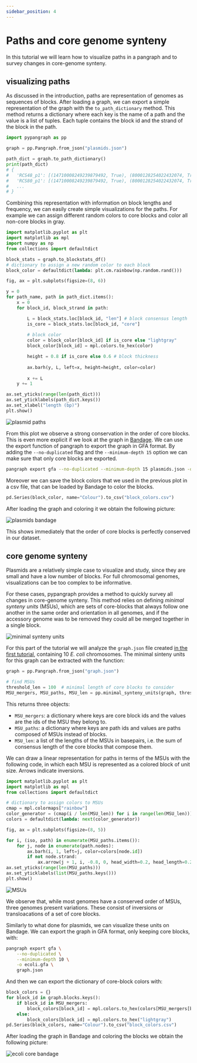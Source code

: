 ```yaml
---
sidebar_position: 4
---
```


# Paths and core genome synteny

In this tutorial we will learn how to visualize paths in a pangraph and to survey changes in core-genome synteny.

## visualizing paths

As discussed in the introduction, paths are representation of genomes as sequences of blocks. After loading a graph, we can export a simple representation of the graph with the `to_path_dictionary` method. This method returns a dictionary where each key is the name of a path and the value is a list of tuples. Each tuple contains the block id and the strand of the block in the path.

```python
import pypangraph as pp

graph = pp.Pangraph.from_json("plasmids.json")

path_dict = graph.to_path_dictionary()
print(path_dict)
# {
#   'RCS48_p1': [(14710008249239879492, True), (8000128254022432074, True), ... ],
#   'RCS80_p1': [(14710008249239879492, True), (8000128254022432074, True), ... ],
#   ...
# }
```

Combining this representation with information on block lengths and frequency, we can easily create simple visualizations for the paths. For example we can assign different random colors to core blocks and color all non-core blocks in gray.

```python
import matplotlib.pyplot as plt
import matplotlib as mpl
import numpy as np
from collections import defaultdict

block_stats = graph.to_blockstats_df()
# dictionary to assign a new random color to each block
block_color = defaultdict(lambda: plt.cm.rainbow(np.random.rand()))

fig, ax = plt.subplots(figsize=(8, 6))

y = 0
for path_name, path in path_dict.items():
    x = 0
    for block_id, block_strand in path:

        L = block_stats.loc[block_id, "len"] # block consensus length
        is_core = block_stats.loc[block_id, "core"]
        
        # block color
        color = block_color[block_id] if is_core else "lightgray"
        block_color[block_id] = mpl.colors.to_hex(color)

        height = 0.8 if is_core else 0.6 # block thickness
        
        ax.barh(y, L, left=x, height=height, color=color)
        
        x += L
    y += 1

ax.set_yticks(range(len(path_dict)))
ax.set_yticklabels(path_dict.keys())
ax.set_xlabel("length (bp)")
plt.show()
```

![plasmid paths](../assets/pp_t4_plasmids_paths.png)

From this plot we observe a strong conservation in the order of core blocks. This is even more explicit if we look at the graph in [Bandage](https://rrwick.github.io/Bandage/). We can use the export function of pangraph to export the graph in GFA format. By adding the `--no-duplicated` flag and the `--minimum-depth 15` option we can make sure that only core blocks are exported.

```bash
pangraph export gfa --no-duplicated --minimum-depth 15 plasmids.json -o plasmids_core.gfa
```

Moreover we can save the block colors that we used in the previous plot in a csv file, that can be loaded by Bandage to color the blocks.

```python
pd.Series(block_color, name="Colour").to_csv("block_colors.csv")
```

After loading the graph and coloring it we obtain the following picture:


![plasmids bandage](../assets/pp_t4_plasmids_bandage.png)

This shows immediately that the order of core blocks is perfectly conserved in our dataset.

## core genome synteny

Plasmids are a relatively simple case to visualize and study, since they are small and have a low number of blocks. For full chromosomal genomes, visualizations can be too complex to be informative.

For these cases, pypangraph provides a method to quickly survey all changes in core-genome synteny. This method relies on defining _minimal synteny units_ (MSUs), which are sets of core-blocks that always follow one another in the same order and orientation in all genomes, and if the accessory genome was to be removed they could all be merged together in a single block.

![minimal synteny units](../assets/pp_t4_minimal_synteny_units.png)

For this part of the tutorial we will analyze the `graph.json` file created [in the first tutorial](../tutorial/t01-building-pangraph.md#building-the-pangraph), containing 10 _E. coli_ chromosomes. The minimal sinteny units for this graph can be extracted with the function:

```python
graph = pp.Pangraph.from_json("graph.json")

# find MSUs
threshold_len = 100  # minimal length of core blocks to consider
MSU_mergers, MSU_paths, MSU_len = pp.minimal_synteny_units(graph, threshold_len)
```

This returns three objects:

- `MSU_mergers`: a dictionary where keys are core block ids and the values are the ids of the MSU they belong to.
- `MSU_paths`: a dictionary where keys are path ids and values are paths composed of MSUs instead of blocks.
- `MSU_len`: a list of the lengths of the MSUs in basepairs, i.e. the sum of consensus length of the core blocks that compose them.

We can draw a linear representation for paths in terms of the MSUs with the following code, in which each MSU is represented as a colored block of unit size. Arrows indicate inversions.

```python
import matplotlib.pyplot as plt
import matplotlib as mpl
from collections import defaultdict

# dictionary to assign colors to MSUs
cmap = mpl.colormaps["rainbow"]
color_generator = (cmap(i / len(MSU_len)) for i in range(len(MSU_len)))
colors = defaultdict(lambda: next(color_generator))

fig, ax = plt.subplots(figsize=(8, 5))

for i, (iso, path) in enumerate(MSU_paths.items()):
    for j, node in enumerate(path.nodes):
        ax.barh(i, 1, left=j, color=colors[node.id])
        if not node.strand:
            ax.arrow(j + 1, i, -0.8, 0, head_width=0.2, head_length=0.2)
ax.set_yticks(range(len(MSU_paths)))
ax.set_yticklabels(list(MSU_paths.keys()))
plt.show()
```

![MSUs](../assets/pp_t4_MSUs.png)

We observe that, while most genomes have a conserved order of MSUs, three genomes present variations. These consist of inversions or transloacations of a set of core blocks.

Similarly to what done for plasmids, we can visualize these units on Bandage. We can export the graph in GFA format, only keeping core blocks, with:

```bash
pangraph export gfa \
    --no-duplicated \
    --minimum-depth 10 \
    -o ecoli.gfa \
    graph.json 
```

And then we can export the dictionary of core-block colors with:

```python
block_colors = {}
for block_id in graph.blocks.keys():
    if block_id in MSU_mergers:
        block_colors[block_id] = mpl.colors.to_hex(colors[MSU_mergers[block_id]])
    else:
        block_colors[block_id] = mpl.colors.to_hex("lightgray")
pd.Series(block_colors, name="Colour").to_csv("block_colors.csv")
```

After loading the graph in Bandage and coloring the blocks we obtain the following picture:

![ecoli core bandage](../assets/pp_t4_ecoli_bandage.png)